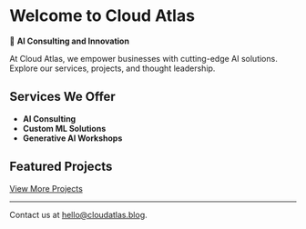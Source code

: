 # Welcome to Cloud Atlas

🚀 **AI Consulting and Innovation**

At Cloud Atlas, we empower businesses with cutting-edge AI solutions. Explore our services, projects, and thought leadership.

## Services We Offer
- **AI Consulting**
- **Custom ML Solutions**
- **Generative AI Workshops**

## Featured Projects
[View More Projects](graphrag/index.md)

---

Contact us at [hello@cloudatlas.blog](mailto:hello@cloudatlas.blog).
 